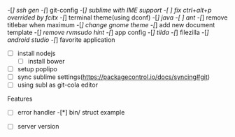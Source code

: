 
-[*] ssh gen
-[*] git-config
-[*] sublime with IME support
	-[ ] fix ctrl+alt+p overrided by fcitx
-[*] terminal theme(using dconf)
-[*] java
	-[ ] ant
-[*] remove titlebar when maximum
-[*] change gnome theme
-[*] add new document template
-[*] remove rvmsudo hint
-[*] app config
	-[*] tilda
	-[*] filezilla
-[*] android studio
-[*] favorite application
-[ ] install nodejs
	-[ ] install bower
-[ ] setup poplipo
-[ ] sync sublime settings(https://packagecontrol.io/docs/syncing#git)
-[ ] using subl as git-cola editor

Features
-[ ] error handler
-[*] bin/ struct example
-[ ] server version



